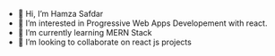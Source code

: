 - 👋 Hi, I’m Hamza Safdar
- 👀 I’m interested in Progressive Web Apps Developement with react.
- 🌱 I’m currently learning MERN Stack
- 💞️ I’m looking to collaborate on react js projects

